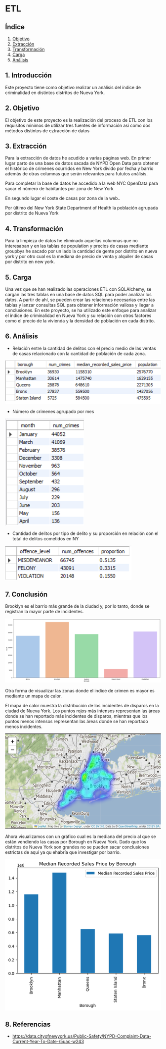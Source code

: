 # ETL

## Índice

1. [Objetivo](#objetivo)
2. [Extracción](#extracción)
3. [Transformación](#transformación)
4. [Carga](#carga)
5. [Análisis](#análisis)

## 1. Introducción

Este proyecto tiene como objetivo realizar un análisis del índice de criminalidad en distintos distritos de Nueva York. 

## 2. Objetivo

El objetivo de este proyecto es la realización del proceso de ETL con los requisitos minimos de utilizar tres fuentes de información así como dos métodos distintos de eztracción de datos

## 3. Extracción

Para la extracción de datos he acudido a varías páginas web. En primer lugar parto de una base de datos sacada de NYPD Open Data para obtener el histórico de crimenes ocurridos en New York divido por fecha y barrio además de otras columnas que serán relevantes para fututos análisis.

Para completar la base de datos he accedido a la web NYC OpenData para sacar el número de habitantes por zona de New York 

En segundo lugar el coste de casas por zona de la web..

Por último del New York State Department of Health la población agrupada por distrito de Nueva York

## 4. Transformación

Para la limpieza de datos he eliminado aquellas columnas que no interesaban y en las tablas de population y precios de casas mediante groupbys he sacado por un lado la cantidad de gente por distrito en nueva york y por otro cual es la mediana de precio de venta y alquiler de casas por distrito en new york.


## 5. Carga

Una vez que se han realizado las operaciones ETL con SQLAlchemy, se cargan las tres tablas en una base de datos SQL para poder analizar los datos. A partir de ahí, se pueden crear las relaciones necesarias entre las tablas y lanzar consultas SQL para obtener información valiosa y llegar a conclusiones. En este proyecto, se ha utilizado este enfoque para analizar el índice de criminalidad en Nueva York y su relación con otros factores como el precio de la vivienda y la densidad de población en cada distrito.

## 6. Análisis 

- Relación entre la cantidad de delitos con el precio medio de las ventas de casas relacionado con la cantidad de población de cada zona. 

![sql](./pics/query1.png)

- Número de crimenes agrupado por mes 

![sql](./pics/query2.png)

- Cantidad de delitos por tipo de delito y su proporción en relación con el total de delitos cometidos en NY

![sql](./pics/query3.png)

## 7. Conclusión

Brooklyn es el barrio más grande de la ciudad y, por lo tanto, donde se registran la mayor parte de incidentes.

![sql](./pics/borough.png)

Otra forma de visualizar las zonas donde el indice de crimen es mayor es mediante un mapa de calor.

El mapa de calor muestra la distribución de los incidentes de disparos en la ciudad de Nueva York. Los puntos rojos más intensos representan las áreas donde se han reportado más incidentes de disparos, mientras que los puntos menos intensos representan las áreas donde se han reportado menos incidentes.

![sql](./pics/heatmap.png)

Ahora visualizamos con un gráfico cual es la mediana del precio al que se están vendiendo las casas por Borough en Nueva York. Dado que los distritos de Nueva York son grandes no se pueden sacar conclusiones estrictas de aquí ya qu ehabría que investigar por barrio.

![sql](./pics/median_salesprice.png)

## 8. Referencias

- https://data.cityofnewyork.us/Public-Safety/NYPD-Complaint-Data-Current-Year-To-Date-/5uac-w243
